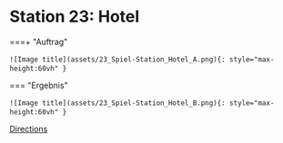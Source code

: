 
# Station 23: Hotel


===+ "Auftrag"

    ![Image title](assets/23_Spiel-Station_Hotel_A.png){: style="max-height:60vh" }


=== "Ergebnis"

    ![Image title](assets/23_Spiel-Station_Hotel_B.png){: style="max-height:60vh" }


[Directions](https://www.google.com/maps/dir/?api=1&travelmode=walking&destination=47.7984053,13.0198904)